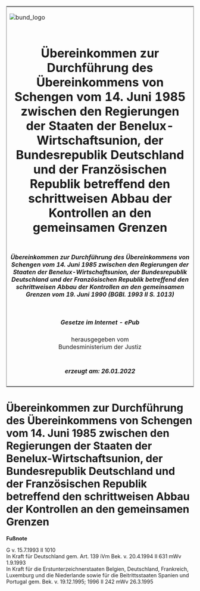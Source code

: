 <span id="DECKBLATT.html"></span>

<table border="0" frame="border" width="100%">

<tr valign="top">

<td align="left">

![bund\_logo](BfJ_2021_Web_de_de.gif)

</td>

<td align="right">

 

</td>

</tr>

<tr align="center" valign="middle">

<td colspan="2">

# Übereinkommen zur Durchführung des Übereinkommens von Schengen vom 14. Juni 1985 zwischen den Regierungen der Staaten der Benelux-Wirtschaftsunion, der Bundesrepublik Deutschland und der Französischen Republik betreffend den schrittweisen Abbau der Kontrollen an den gemeinsamen Grenzen

</td>

</tr>

<tr align="center" valign="middle">

<td colspan="2">

##### Übereinkommen zur Durchführung des Übereinkommens von Schengen vom 14. Juni 1985 zwischen den Regierungen der Staaten der Benelux-Wirtschaftsunion, der Bundesrepublik Deutschland und der Französischen Republik betreffend den schrittweisen Abbau der Kontrollen an den gemeinsamen Grenzen vom 19. Juni 1990 (BGBl. 1993 II S. 1013)

</td>

</tr>

<tr align="center" valign="middle">

<td colspan="2">

  
  

##### Gesetze im Internet - ePub  
  
herausgegeben vom  
Bundesministerium der Justiz

</td>

</tr>

<tr align="center" valign="bottom">

<td colspan="2">

  
  

##### erzeugt am: 26.01.2022

</td>

</tr>

</table>

<span id="BJNR101320993.html"></span>

# Übereinkommen zur Durchführung des Übereinkommens von Schengen vom 14. Juni 1985 zwischen den Regierungen der Staaten der Benelux-Wirtschaftsunion, der Bundesrepublik Deutschland und der Französischen Republik betreffend den schrittweisen Abbau der Kontrollen an den gemeinsamen Grenzen

<div>

  
**Fußnote**

<div class="jnhtml">

<div>

<div class="jurAbsatz">

G v. 15.7.1993 II 1010  
In Kraft für Deutschland gem. Art. 139 iVm Bek. v. 20.4.1994 II 631 mWv
1.9.1993  
In Kraft für die Erstunterzeichnerstaaten Belgien, Deutschland,
Frankreich, Luxemburg und die Niederlande sowie für die Beitrittsstaaten
Spanien und Portugal gem. Bek. v. 19.12.1995; 1996 II 242 mWv 26.3.1995

</div>

</div>

</div>

</div>
